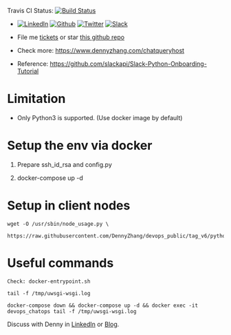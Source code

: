 Travis CI Status: [![Build Status](https://travis-ci.org/DennyZhang/chatops_slack.svg?branch=master)](https://travis-ci.org/DennyZhang/chatops_slack)

- [![LinkedIn](https://www.dennyzhang.com/wp-content/uploads/sns/linkedin.png)](https://www.linkedin.com/in/dennyzhang001) [![Github](https://www.dennyzhang.com/wp-content/uploads/sns/github.png)](https://github.com/DennyZhang) [![Twitter](https://www.dennyzhang.com/wp-content/uploads/sns/twitter.png)](https://twitter.com/dennyzhang001) [![Slack](https://www.dennyzhang.com/wp-content/uploads/sns/slack.png)](https://www.dennyzhang.com/slack)

- File me [tickets](https://github.com/DennyZhang/popular-github-template/issues) or star [this github repo](https://github.com/DennyZhang/popular-github-template)

- Check more: https://www.dennyzhang.com/chatqueryhost
- Reference: https://github.com/slackapi/Slack-Python-Onboarding-Tutorial

# Limitation
- Only Python3 is supported. (Use docker image by default)

# Setup the env via docker

1. Prepare ssh_id_rsa and config.py

2. docker-compose up -d

# Setup in client nodes
```
wget -O /usr/sbin/node_usage.py \
     https://raw.githubusercontent.com/DennyZhang/devops_public/tag_v6/python/node_usage/node_usage.py
```

# Useful commands
```
Check: docker-entrypoint.sh

tail -f /tmp/uwsgi-wsgi.log

docker-compose down && docker-compose up -d && docker exec -it devops_chatops tail -f /tmp/uwsgi-wsgi.log
```

Discuss with Denny in [LinkedIn](https://www.linkedin.com/in/dennyzhang001) or [Blog](https://www.dennyzhang.com).
